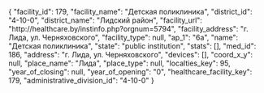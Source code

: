 {
    "facility_id": 179,
    "facility_name": "Детская поликлиника",
    "district_id": "4-10-0",
    "district_name": "Лидский район",
    "facility_url": "http:\/\/healthcare.by\/instinfo.php?orgnum=5794",
    "facility_address": "г. Лида, ул. Черняховского",
    "facility_type": null,
    "ap_1": "6а",
    "name": "Детская поликлиника",
    "state": "public institution",
    "stats": [],
    "med_id": 186,
    "address": "г. Лида, ул. Черняховского",
    "devices": [],
    "coord_x_y": null,
    "place_name": "Лида",
    "place_type": null,
    "localties_key": 95,
    "year_of_closing": null,
    "year_of_opening": "0",
    "healthcare_facility_key": 179,
    "administrative_division_id": "4-10-0"
}